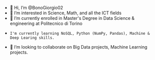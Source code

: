 - 👋 Hi, I’m @BonoGiorgio02
- 👀 I’m interested in Science, Math, and all the ICT fields
- 🌱 I’m currently enrolled in Master's Degree in Data Science & engineering at Politecnico di Torino
-     I'm currently learning NoSQL, Python (NumPy, Pandas), Machine & Deep Learing skills.
- 💞️ I’m looking to collaborate on Big Data projects, Machine Learning projects.
